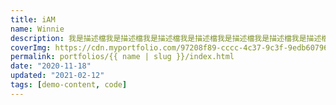 ```yaml
---
title: iAM
name: Winnie
description: 我是描述檔我是描述檔我是描述檔我是描述檔我是描述檔我是描述檔我是描述檔我是描述檔我是描述檔
coverImg: https://cdn.myportfolio.com/97208f89-cccc-4c37-9c3f-9edb60796c1d/2372d0a6-bf40-4503-b376-c46f07af068f_rw_1920.png?h=f141f55fad8ff646e66703255ca5ec8b
permalink: portfolios/{{ name | slug }}/index.html
date: "2020-11-18"
updated: "2021-02-12"
tags: [demo-content, code]
---
```

